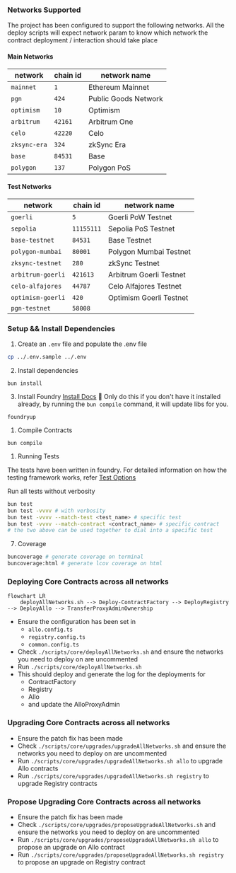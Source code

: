 ### Networks Supported

The project has been configured to support the following networks.
All the deploy scripts will expect network param to know which network the contract deployment / interaction should take place

#### Main Networks

| network            | chain id | network name |
|--------------------|--|--------------------|
| `mainnet`     | `1`  | Ethereum Mainnet    |
| `pgn`    | `424`  | Public Goods Network    |
| `optimism` | `10` | Optimism |
| `arbitrum`   | `42161` | Arbitrum One   |
| `celo`   | `42220` | Celo   |
| `zksync-era`  | `324` | zkSync Era  |
| `base`    | `84531`  | Base  |
| `polygon`    | `137`  | Polygon PoS  |

#### Test Networks

| network            | chain id | network name       |
|--------------------|--|--------------------|
| `goerli`          | `5`  | Goerli PoW Testnet |
| `sepolia`          | `11155111`  | Sepolia PoS Testnet |
| `base-testnet`          | `84531`  | Base Testnet  |
| `polygon-mumbai`          | `80001`  | Polygon Mumbai Testnet |
| `zksync-testnet`         | `280`  | zkSync Testnet  |
| `arbitrum-goerli` | `421613` | Arbitrum Goerli Testnet |
| `celo-alfajores`   | `44787` | Celo Alfajores Testnet   |
| `optimism-goerli`   | `420` | Optimism Goerli Testnet  |
| `pgn-testnet`   | `58008` |    |

### Setup && Install Dependencies

1. Create an `.env` file and populate the .env file
```sh
cp ../.env.sample ../.env
```

2. Install dependencies
```shell
bun install
```

3. Install Foundry [Install Docs](https://book.getfoundry.sh/getting-started/installation)
   🤚 Only do this if you don't have it installed already, by running the `bun compile`
   command, it will update libs for you.
```shell
foundryup
```

1. Compile Contracts
```shell
bun compile
```

1. Running Tests

The tests have been written in foundry.
For detailed information on how the testing framework works, refer [Test Options](https://book.getfoundry.sh/reference/forge/forge-test#test-options)

Run all tests without verbosity
```bash
bun test
bun test -vvvv # with verbosity
bun test -vvvv --match-test <test_name> # specific test
bun test -vvvv --match-contract <contract_name> # specific contract
# the two above can be used together to dial into a specific test
```

7. Coverage

```bash
buncoverage # generate coverage on terminal
buncoverage:html # generate lcov coverage on html
```

### Deploying Core Contracts across all networks

```mermaid
flowchart LR
    deployAllNetworks.sh --> Deploy-ContractFactory --> DeployRegistry --> DeployAllo --> TransferProxyAdminOwnership
```

- Ensure the configuration has been set in 
   - `allo.config.ts`
   - `registry.config.ts`
   - `common.config.ts`
- Check `./scripts/core/deployAllNetworks.sh` and ensure the networks you need to deploy on are uncommented
- Run `./scripts/core/deployAllNetworks.sh`
- This should deploy and generate the log for the deployments for 
   - ContractFactory
   - Registry
   - Allo
   - and update the AlloProxyAdmin 


### Upgrading Core Contracts across all networks

- Ensure the patch fix has been made
- Check `./scripts/core/upgrades/upgradeAllNetworks.sh` and ensure the networks you need to deploy on are uncommented
- Run `./scripts/core/upgrades/upgradeAllNetworks.sh allo` to upgrade Allo contracts
- Run `./scripts/core/upgrades/upgradeAllNetworks.sh registry` to upgrade Registry contracts


### Propose Upgrading Core Contracts across all networks

- Ensure the patch fix has been made
- Check `./scripts/core/upgrades/proposeUpgradeAllNetworks.sh` and ensure the networks you need to deploy on are uncommented
- Run `./scripts/core/upgrades/proposeUpgradeAllNetworks.sh allo` to propose an upgrade on Allo contract
- Run `./scripts/core/upgrades/proposeUpgradeAllNetworks.sh registry` to propose an upgrade on Registry contract